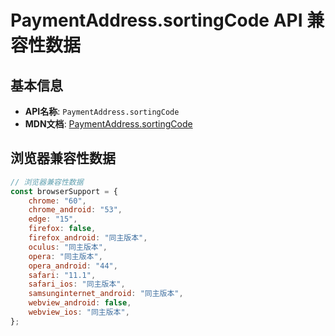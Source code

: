 # PaymentAddress.sortingCode API 兼容性数据

## 基本信息

- **API名称**: `PaymentAddress.sortingCode`
- **MDN文档**: [PaymentAddress.sortingCode](https://developer.mozilla.org/docs/Web/API/PaymentAddress/sortingCode)

## 浏览器兼容性数据

```javascript
// 浏览器兼容性数据
const browserSupport = {
    chrome: "60",
    chrome_android: "53",
    edge: "15",
    firefox: false,
    firefox_android: "同主版本",
    oculus: "同主版本",
    opera: "同主版本",
    opera_android: "44",
    safari: "11.1",
    safari_ios: "同主版本",
    samsunginternet_android: "同主版本",
    webview_android: false,
    webview_ios: "同主版本",
};

```

